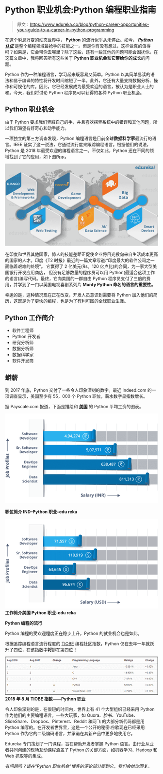 # Python 职业机会:Python 编程职业指南

> 原文：<https://www.edureka.co/blog/python-career-opportunities-your-guide-to-a-career-in-python-programming>

在这个瞬息万变的动态世界中， **Python** 的流行似乎从未停止。如今， ***[Python 认证](https://www.edureka.co/python-programming-certification-training)*** 是整个编程领域最抢手的技能之一。但是你有没有想过，这样做真的值得吗？如果是，它会带你去哪里？除了这些，还有一些其他的问题可能会困扰你。在这篇文章中，我将回答所有这些关于 **Python 职业机会**和**它带给你的成长**的问题。

Python 作为一种编程语言，学习起来既容易又简单。Python 以其简单易读的语法和易于编译的特性将开发时间缩短了一半。此外，它还有大量支持数据分析、操作和可视化的库。因此，它已经发展成为最受欢迎的语言，被认为是职业人士的和。今天，我们将讨论 Python 程序员可以获得的各种 Python 职业机会。

## **Python 职业机会**

由于 Python 要求我们弄脏自己的手，并且喜欢摆弄系统中的错误和其他问题，所以我们渴望有好奇心和动手能力。

一项独立的第三方调查发现，Python 编程语言是目前全球**数据科学家**最流行的语言。IEEE 证实了这一说法，它通过流行度来跟踪编程语言。根据他们的说法，Python 是 2018 年最受欢迎的编程语言之一。不仅如此，Python 还在不同的领域找到了它的应用，如下图所示。

![PythonApplications -Python Career Opurtunity-Edureka](img/56d1b39e05804ce5d56f14de805c23a6.png)

在印度和世界其他国家，惊人的技能差距正促使企业将目光投向来自生活成本更高的国家的人才。印度《T2 时报》最近的一篇文章写道:“印度最大的软件公司之一面临着艰难的处境”。 它赢得了 2 亿美元(Rs。120 亿卢比)的合同，为一家大型美国银行开发应用商店， 但没有足够数量的程序员可以用 Python(最适合这项工作的语言)编写代码。最终，它向美国的一群自由 Python 程序员支付了三倍的费用，并学到了一门以英国电视喜剧系列片 **Monty Python 命名的语言的重要性。**

幸运的是，这种情况现在正在改变，开发人员意识到需要将 Python 加入他们的简历，这既是为了更快的编程，也是为了有利可图的全球职业生涯。

## **Python 工作简介**

*   软件工程师
*   Python 开发者
*   研究分析师
*   数据分析师
*   数据科学家
*   软件开发商

## **蟒薪**

到 2017 年底，Python 交付了一些令人印象深刻的数字。最近 Indeed.com 的一项调查显示，美国至少有 55，000 个 Python 职位，薪水数字呈指数增长。

据 Payscale.com 报道，下面是描绘和 **[美国](https://www.payscale.com/research/US/Skill=Python/Salary)** 的 Python 平均工资的图表。

![Job Profiles - Python Career Oppurtunity - Edureka](img/e36c5ab45269d82f232f903351ef157b.png)

**职位简介 IND–Python 职业–edu reka**

**![Job-Profiles-Python Career Oppurtunity - Edureka](img/7b7efa5508af99d99ddfa304afd9dae2.png)工作简介美国 Python 职业-edu reka**

**Python 编程的流行**

Python 编程的受欢迎程度正在稳步上升，Python 的就业机会也是如此。

根据追踪编程语言流行程度的 [TIOBE](https://www.tiobe.com/tiobe-index/) 编程社区指数，Python 仅在去年一年就跃升了四位，在该指数中**将**排在第四位！

![TiobeIndex - Python Career Oppurtunity -Edureka](img/931745555cc85c93508366ad008152f7.png)**2018 年 8 月 TIOBE 指数——Python 职业**

令人印象深刻的是，在很短的时间内，世界上有 41 个大型组织已经采用 Python 作为他们的主要编程语言。一些大玩家，如 Quora、脸书、YouTube、SlideShare、Dropbox、Pinterest、Reddit 和网飞 的大部分新代码都是用 Python 编写的。在开发者世界里，这是一个公开的秘密:谷歌现在已经采用 Python 作为它的二级编码语言，并承诺在其新产品中更多地使用它。

Edureka 专门策划了一门课程，旨在帮助开发者掌握 Python 语言。由行业从业者共同创建的现场互动课程涵盖了 Python 的关键方面，如机器学习、Hadoop 和 Web 抓取等的集成。

*有问题吗？请在“Python 职业机会”博客的评论部分提到它，我们会给你回复。*